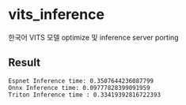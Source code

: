 # vits_inference
한국어 VITS 모델 optimize 및 inference server porting

## Result
```shell
Espnet Inference time: 0.3507644236087799
Onnx Inference time: 0.09777828399091959
Triton Inference time : 0.33419392816722393
```